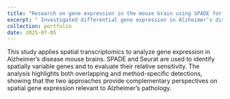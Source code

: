```yaml
---
title: "Research on gene expression in the mouse brain using SPADE for Alzheimer’s disease"
excerpt: " Investigated differential gene expression in Alzheimer’s disease mouse brains using spatial transcriptomics. By applying SPADE and Seurat, we identify spatially variable genes, compare detection sensitivity, and reveal complementary insights into disease-associated spatial expression patterns."
collection: portfolio
date: 2025-07-05
---
```


This study applies spatial transcriptomics to analyze gene expression in Alzheimer’s disease mouse brains. SPADE and Seurat are used to identify spatially variable genes and to evaluate their relative sensitivity. The analysis highlights both overlapping and method-specific detections, showing that the two approaches provide complementary perspectives on spatial gene expression relevant to Alzheimer’s pathology.
 
